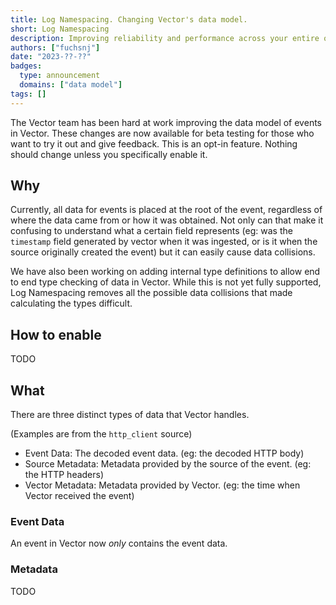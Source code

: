```yaml
---
title: Log Namespacing. Changing Vector's data model.
short: Log Namespacing
description: Improving reliability and performance across your entire observability infrastructure
authors: ["fuchsnj"]
date: "2023-??-??"
badges:
  type: announcement
  domains: ["data model"]
tags: []
---
```


The Vector team has been hard at work improving the data model of events in Vector. These
changes are now available for beta testing for those who want to try it out and give feedback.
This is an opt-in feature. Nothing should change unless you specifically enable it.

## Why

Currently, all data for events is placed at the root of the event, regardless of where the data came
from or how it was obtained. Not only can that make it confusing to understand what a certain field
represents (eg: was the `timestamp` field generated by vector when it was ingested, or is it when
the source originally created the event) but it can easily cause data collisions.

We have also been working on adding internal type definitions to allow end to end type checking of
data in Vector. While this is not yet fully supported, Log Namespacing removes all the
possible data collisions that made calculating the types difficult.


## How to enable

TODO

## What

There are three distinct types of data that Vector handles.

(Examples are from the `http_client` source)
- Event Data: The decoded event data. (eg: the decoded HTTP body)
- Source Metadata: Metadata provided by the source of the event. (eg: the HTTP headers)
- Vector Metadata: Metadata provided by Vector. (eg: the time when Vector received the event)

### Event Data
An event in Vector now _only_ contains the event data.

### Metadata
TODO




[aimd]: https://en.wikipedia.org/wiki/Additive_increase/multiplicative_decrease
[adaptive_concurrency]: https://github.com/vectordotdev/vector/tree/master/src/sinks/util/adaptive_concurrency
[bruce guenter]: https://github.com/bruceg
[buffer]: /docs/reference/configuration/sinks/http/#buffer
[clickhouse]: /docs/reference/configuration/sinks/clickhouse
[congestion control]: https://en.wikipedia.org/wiki/TCP_congestion_control
[controller]: https://github.com/vectordotdev/vector/blob/master/src/sinks/util/adaptive_concurrency/controller.rs#L23-L31
[dead ends]: https://github.com/vectordotdev/vector/pull/3671
[elasticsearch]: /docs/reference/configuration/sinks/elasticsearch
[http_test_server]: https://github.com/vectordotdev/http_test_server
[issue_325]: https://github.com/vectordotdev/vector/issues/3255
[kubernetes]: https://kubernetes.io
[max_size]: /docs/reference/configuration/sinks/http/#buffer.max_size
[open issue]: https://github.com/vectordotdev/vector/issues/3887
[performance under load]: https://medium.com/@NetflixTechBlog/performance-under-load-3e6fa9a60581
[prior_art]: https://github.com/vectordotdev/vector/blob/master/rfcs/2020-04-06-1858-automatically-adjust-request-limits.md#prior-art
[rate limit]: /docs/reference/configuration/sinks/http/#rate-limits-adaptive-concurrency
[rate_limit_duration_secs]: /docs/reference/configuration/sinks/http/#request.rate_limit_duration_secs
[rate_limit_num]: /docs/reference/configuration/sinks/http/#request.rate_limit_num
[request_concurrency]: /docs/reference/configuration/sinks/http/#request.concurrency
[rfc 1858]: https://github.com/vectordotdev/vector/blob/master/rfcs/2020-04-06-1858-automatically-adjust-request-limits.md
[rust]: https://rust-lang.org
[sinks]: /docs/reference/configuration/sinks
[sources]: /docs/reference/configuration/sources
[splunk]: https://splunk.com
[transforms]: /docs/reference/configuration/transforms
[vector]: /
